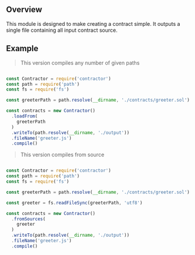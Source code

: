 ## Overview

This module is designed to make creating a contract simple. It outputs a single file containing all input contract source.

## Example

> This version compiles any number of given paths

```js

const Contractor = require('contractor')
const path = require('path')
const fs = require('fs')

const greeterPath = path.resolve(__dirname, './contracts/greeter.sol')

const contracts = new Contractor()
  .loadFrom(
    greeterPath
  )
  .writeTo(path.resolve(__dirname, './output'))
  .fileName('greeter.js')
  .compile() 

```

> This version compiles from source

```js

const Contractor = require('contractor')
const path = require('path')
const fs = require('fs')

const greeterPath = path.resolve(__dirname, './contracts/greeter.sol')

const greeter = fs.readFileSync(greeterPath, 'utf8')

const contracts = new Contractor()
  .fromSources(
    greeter
  )
  .writeTo(path.resolve(__dirname, './output'))
  .fileName('greeter.js')
  .compile() 

```